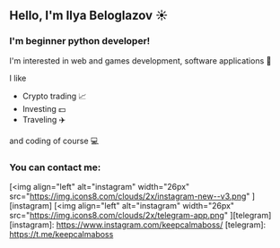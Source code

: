 ## Hello, I'm Ilya Beloglazov :sunny:

### I'm beginner python developer!

I'm interested in web and games development, software applications :rocket:

I like
- Crypto trading :chart_with_upwards_trend:
- Investing :dollar:
- Traveling :airplane:

and coding of course :computer:

### You can contact me:
[<img align="left" alt="instagram" width="26px" src="https://img.icons8.com/clouds/2x/instagram-new--v3.png" ][instagram]
[<img align="left" alt="instagram" width="26px" src="https://img.icons8.com/clouds/2x/telegram-app.png" ][telegram]
[instagram]: https://www.instagram.com/keepcalmaboss/
[telegram]: https://t.me/keepcalmaboss
